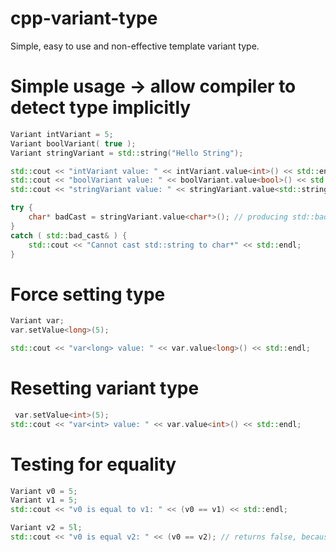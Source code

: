 # cpp-variant-type
Simple, easy to use and non-effective template variant type.

# Simple usage -> allow compiler to detect type implicitly
```C++
Variant intVariant = 5;
Variant boolVariant( true );
Variant stringVariant = std::string("Hello String");

std::cout << "intVariant value: " << intVariant.value<int>() << std::endl;
std::cout << "boolVariant value: " << boolVariant.value<bool>() << std::endl;
std::cout << "stringVariant value: " << stringVariant.value<std::string>() << std::endl;

try {
    char* badCast = stringVariant.value<char*>(); // producing std::bad_cast exception
}
catch ( std::bad_cast& ) {
    std::cout << "Cannot cast std::string to char*" << std::endl;
}
```

# Force setting type
```C++
Variant var;
var.setValue<long>(5);

std::cout << "var<long> value: " << var.value<long>() << std::endl;
```

# Resetting variant type
```C++
 var.setValue<int>(5);
std::cout << "var<int> value: " << var.value<int>() << std::endl;
```

# Testing for equality
```C++
Variant v0 = 5;
Variant v1 = 5;
std::cout << "v0 is equal to v1: " << (v0 == v1) << std::endl;

Variant v2 = 5l;
std::cout << "v0 is equal v2: " << (v0 == v2); // returns false, because types are different ( int and long )
```

